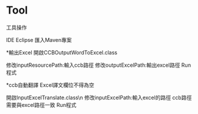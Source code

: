 # Tool

工具操作

IDE Eclipse 匯入Maven專案

*輸出Excel
開啟CCBOutputWordToExcel.class

修改inputResourcePath:輸入ccb路徑
修改outputExcelPath:輸出excel路徑
Run程式

*ccb自動翻譯
Excel譯文欄位不得為空

開啟InputExcelTranslate.class\n
修改inputExcelPath:輸入excel的路徑
ccb路徑需要與excel路徑一致
Run程式
